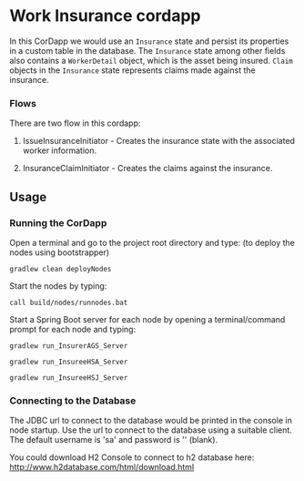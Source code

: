 # Work Insurance cordapp 

In this CorDapp we would use an `Insurance` state and persist its properties in a
custom table in the database.  The `Insurance` state among other fields also
contains a `WorkerDetail` object, which is the asset being insured. `Claim` objects in the `Insurance` state represents claims
made against the insurance.


### Flows

There are two flow in this cordapp:

1. IssueInsuranceInitiator - Creates the insurance state with the associated worker
information.

2. InsuranceClaimInitiator - Creates the claims against the insurance.


## Usage

### Running the CorDapp

Open a terminal and go to the project root directory and type: (to deploy the nodes using bootstrapper)
```
gradlew clean deployNodes
```
Start the nodes by typing:
```
call build/nodes/runnodes.bat
```
Start a Spring Boot server for each node by opening a terminal/command prompt for each node and typing:
```
gradlew run_InsurerAGS_Server
```
```
gradlew run_InsureeHSA_Server
```
```
gradlew run_InsureeHSJ_Server
```


### Connecting to the Database

The JDBC url to connect to the database would be printed in the console in node startup. Use the url to connect to the database using a suitable client. 
The default username is 'sa' and password is '' (blank).

You could download H2 Console to connect to h2 database here:
http://www.h2database.com/html/download.html

